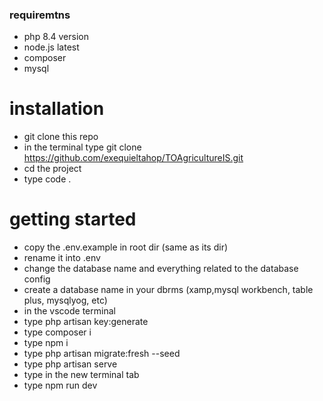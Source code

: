 ### requiremtns

- php 8.4 version
- node.js latest
- composer
- mysql


# installation

- git clone this repo
- in the terminal type git clone https://github.com/exequieltahop/TOAgricultureIS.git
- cd the project
- type code .


# getting started 

- copy the .env.example in root dir (same as its dir)
- rename it into .env
- change the database name and everything related to the database config
- create a database name in your dbrms (xamp,mysql workbench, table plus, mysqlyog, etc)
- in the vscode terminal
- type php artisan key:generate
- type composer i
- type npm i
- type php artisan migrate:fresh --seed
- type php artisan serve
- type in the new terminal tab 
- type npm run dev